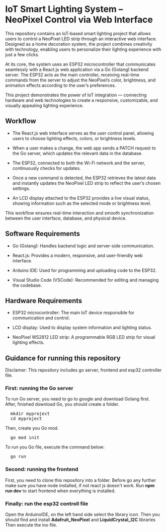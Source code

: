 # IoT Smart Lighting System – NeoPixel Control via Web Interface

This repository contains an IoT-based smart lighting project that allows users to control a NeoPixel LED strip through an interactive web interface. Designed as a home decoration system, the project combines creativity with technology, enabling users to personalize their lighting experience with just a few clicks.

At its core, the system uses an ESP32 microcontroller that communicates seamlessly with a React.js web application via a Go (Golang) backend server. The ESP32 acts as the main controller, receiving real-time commands from the server to adjust the NeoPixel’s color, brightness, and animation effects according to the user’s preferences.

This project demonstrates the power of IoT integration — connecting hardware and web technologies to create a responsive, customizable, and visually appealing lighting experience.

## Workflow
- The React.js web interface serves as the user control panel, allowing users to choose lighting effects, colors, or brightness levels.

- When a user makes a change, the web app sends a PATCH request to the Go server, which updates the relevant data in the database.

- The ESP32, connected to both the Wi-Fi network and the server, continuously checks for updates.

- Once a new command is detected, the ESP32 retrieves the latest data and instantly updates the NeoPixel LED strip to reflect the user’s chosen settings.

- An LCD display attached to the ESP32 provides a live visual status, showing information such as the selected mode or brightness level.

This workflow ensures real-time interaction and smooth synchronization between the user interface, database, and physical device.

## Software Requirements

- Go (Golang): Handles backend logic and server-side communication.

- React.js: Provides a modern, responsive, and user-friendly web interface.

- Arduino IDE: Used for programming and uploading code to the ESP32.

- Visual Studio Code (VSCode): Recommended for editing and managing the codebase.

## Hardware Requirements

- ESP32 microcontroller: The main IoT device responsible for communication and control.

- LCD display: Used to display system information and lighting status.

- NeoPixel WS2812 LED strip: A programmable RGB LED strip for visual lighting effects.

## Guidance for running this repository

Disclamer: This repository includes go server, frontend and esp32 controller file.

### First: running the Go server
To run Go server, you need to go to google and download Golang first. After, finished download Go, you should create a folder.
<pre>
  mkdir myproject
  cd myproject
</pre>

Then, create you Go mod.
<pre>
  go mod init <module-name> 
</pre>
To run you Go file, execute the command below:
<pre>
  go run <your-go-file>
</pre>

### Second: running the frontend
First, you need to clone this repository into a folder. Before go any further make sure you have node installed, if not react js doesn't work.
Run **npm run dev** to start frontend when everything is installed.

### Finally: run the esp32 controll file
Open the ArduinoIDE, on the left hand side select the library icon. Then you should find and install **Adafruit_NeoPixel** and **LiquidCrystal_I2C** libraries
Then execute the ino file.
